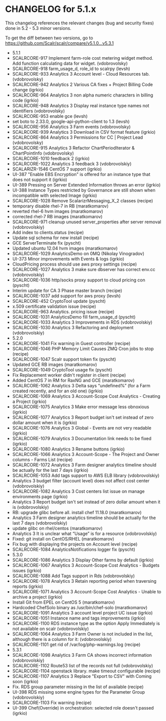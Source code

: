 CHANGELOG for 5.1.x
===================

This changelog references the relevant changes (bug and security fixes) done
in 5.2 - 5.3 minor versions.

To get the diff between two versions, go to https://github.com/Scalr/scalr/compare/v5.1.0...v5.3.1

* 5.1.1 
 * SCALRCORE-917 Implement farm-role cost metering widget method. Add function calculating data for widget. (vdobrovolsky)
 * SCALRCORE-918 farm_usage_d, role_id to scalrpy (levsh)
 * SCALRCORE-933 Analytics 3 Account level - Cloud Resources tab. (vdobrovolsky)
 * SCALRCORE-942 Analytics 2 Various CA fixes + Project Billing Code change (igrkio)
 * SCALRCORE-964 Analytics 3 non alpha numeric characters in billing code (igrkio)
 * SCALRCORE-948 Analytics 3 Display real instance type names not identifiers (vdobrovolsky)
 * SCALRCORE-953 enable gce (levsh)
 * set boto to 2.33.0, google-api-python-client to 1.3 (levsh)
 * SCALRCORE-956 Analytics 3 Farm events (vdobrovolsky)
 * SCALRCORE-939 Analytics 3 Download in CSV format feature (igrkio)
 * SCALRCORE-864 Analytics 3 Permissions for CC | Project Lead (vdobrovolsky)
 * SCALRCORE-915 Analytics 3 Refactor ChartPeriodIterator & ChartPointInfo (vdobrovolsky)
 * SCALRCORE-1010 feedback 2 (igrkio)
 * SCALRCORE-1022 Analytics 3 feedback 3 (vdobrovolskiy)
 * SCALARIZR-1546 CentOS 7 support (igrkio)
 * UI-387 "Enable EBS Encryption" is offered for an instance type that does not support it (igrkio)
 * UI-389 Pressing <ESC> on Server Extended Information throws an error (igrkio)
 * UI-388 Instance Types restricted by Governance are still shown when incompatible with selected Image (igrkio)
 * SCALRCORE-1028 Remove ScalarizrMessaging_X_2 classes (recipe)
 * temporary disable rhel-7 in RB (maratkomarov)
 * reverted rhel-6 hvm images (maratkomarov)
 * corrected rhel-7 RB images (maratkomarov)
 * SCALRCORE-971 cleanup unused server_properties after server removal (vdobrovolskiy)
 * Add index to clients.status (recipe)
 * Update sql schema for new install (recipe)
 * GCE ServerTerminate fix (pyscht)
 * Updated ubuntu 12.04 hvm images (maratkomarov)
 * SCALRCORE-1029 AnalyticsDemo on 0MQ (Nikolay Vinogradov)
 * UI-373 Minor improvements with Events & logs (igrkio)
 * CloudPricing process should use aws proxy settings (recipe)
 * SCALRCORE-1027 Analytics 3 make sure dbserver has correct env.cc (vdobrovolskiy)
 * SCALRCORE-1036 http/socks proxy support to cloud pricing con (pyscht)
 * Interim update for CA 3 Phase master branch (recipe)
 * SCALRCORE-1037 add support for aws proxy (levsh)
 * SCALRCORE-452 CryptoTool update (pyscht)
 * x.509 certificate validation issue (recipe)
 * SCALRCORE-963 Analytics. pricing issue (recipe)
 * SCALRCORE-1031 AnalyticsDemo fill farm_usage_d (pyscht)
 * SCALRCORE-1033 Analytics 3 Improvements in RDS (vdobrovolskiy)
 * SCALRCORE-1030 Analytics 3 Refactoring and deployment (vdobrovolskiy)
* 5.2.0
 * SCALRCORE-1041 Fix warning in Guest controller (recipe)
 * SCALRCORE-1046 PHP Memory Limit Causes ZMQ Cron jobs to stop (recipe)
 * SCALRCORE-1047 Scalr support token fix (pyscht)
 * Updated GCE RB images (maratkomarov)
 * SCALRCORE-1049 CryptoTool usage fix (pyscht)
 * Fix Replacement worker didn't register in client (recipe)
 * Added CentOS 7 in RM for RaxNG and GCE (maratkomarov)
 * SCALRCORE-1062 Analytics 3 Delta says “undefined%” (for a Farm created recently, and for an old one) (igrkio)
 * SCALRCORE-1069 Analytics 3 Account-Scope Cost Analytics - Creating a Project (igrkio)
 * SCALRCORE-1075 Analytics 3 Make error message less obnoxious (igrkio)
 * SCALRCORE-1077 Analytics 3 Report budget isn't set instead of zero dollar amount when it is (igrkio)
 * SCALRCORE-1076 Analytics 3 Global - Events are not very readable (igrkio)
 * SCALRCORE-1079 Analytics 3 Documentation link needs to be fixed (igrkio)
 * SCALRCORE-1080 Analytics 3 Rename buttons (igrkio)
 * SCALRCORE-1066 Analytics 3 Account-Scope - The Project and Owner columns - Farms List (recipe)
 * SCALRCORE-1072 Analytics 3 Farm designer analytics timeline should be actually for the last 7 days (igrkio)
 * SCALRCORE-1053 Add tags support to AWS ELB library (vdobrovolskiy)
 * Analytics 3 budget filter (account level) does not affect cost center (vdobrovolskiy)
 * SCALRCORE-1082 Analytics 3 Cost centers list issue on manage environments page (igrkio)
 * Analytics 3 Report budget isn't set instead of zero dollar amount when it is (vdobrovolskiy)
 * RB: upgrade glibc before all. install chef 11.18.0 (maratkomarov)
 * Analytics 3 Farm designer analytics timeline should be actually for the last 7 days (vdobrovolskiy)
 * update glibc on rhel/centos (maratkomarov)
 * Analytics 3 It is unclear what “Usage” is for a resource (vdobrovolskiy)
 * Fixed: git install on CentOS/RHEL (maratkomarov)
 * Fix bug with displaying the projects on Account level (recipe)
 * SCALRCORE-1084 AnalyticsNotifications logger fix (pyscht)
* 5.3.0
 * SCALRCORE-1086 Analytics 3 Display Other farms by default (igrkio)
 * SCALRCORE-1067 Analytics 3 Account-Scope Cost Analytics - Budgets issues (igrkio)
 * SCALRCORE-1088 Add Tags support in Rds (vdobrovolskiy)
 * SCALRCORE-1078 Analytics 3 Retain reporting period when traversing reports (igrkio)
 * SCALRCORE-1071 Analytics 3 Account-Scope Cost Analytics - Unable to archive a project (igrkio)
 * Install Git from EPEL on CentOS 5 (maratkomarov)
 * Hardcoded ChefSolo binary as /usr/bin/chef-solo (maratkomarov)
 * SCALRCORE-1091 Analytics 3 account level project UC issue (igrkio)
 * SCALRCORE-1051 Instance name and tags improvements (igrkio)
 * SCALRCORE-1100 RDS instance type as the option Apply Immediately is not available on scalr (vdobrovolskiy)
 * SCALRCORE-1064 Analytics 3 Farm Owner is not included in the list, although there is a column for it: (vdobrovolskiy)
 * SCALRCORE-1101 get rid of /var/log/php-warnings.log (recipe)
* 5.3.1
 * SCALRCORE-1098 Analytics 3 Farm CA shows incorrect information (vdobrovolskiy)
 * SCALRCORE-1102 Route53 list of the records not full (vdobrovolskiy)
 * SCALRCORE-1104 openstack library. make timeout configurable (recipe)
 * SCALRCORE-1107 Analytics 3 Replace "Export to CSV" with Coming soon (igrkio)
 * Fix. RDS group parameter missing in the list of available (recipe)
 * UI-398 RDS missing some engine types for the Parameter Group (vdobrovolskiy)
 * SCALRCORE-1103 Fix warning (recipe)
 * UI-399 Chef(Override) in orchestration: selected role doesn't passed (igrkio)
